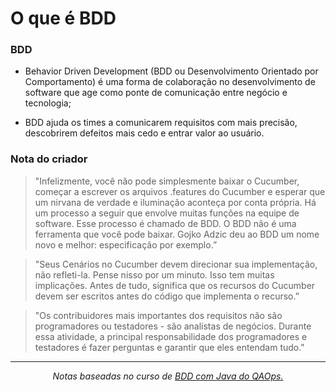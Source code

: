 # O que é BDD

### BDD

* Behavior Driven Development (BDD ou Desenvolvimento Orientado por Comportamento) é uma forma de colaboração no desenvolvimento de software que age como ponte de comunicação entre negócio e tecnologia;

* BDD ajuda os times a comunicarem requisitos com mais precisão, descobrirem defeitos mais cedo e entrar valor ao usuário.

### Nota do criador

<blockquote>"Infelizmente, você não pode simplesmente baixar o Cucumber, começar a escrever os arquivos .features do Cucumber e esperar que um nirvana de verdade e iluminação aconteça por conta própria.
Há um processo a seguir que envolve muitas funções na equipe de software. Esse processo é chamado de BDD.
O BDD não é uma ferramenta que você pode baixar. Gojko Adzic deu ao BDD um nome novo e melhor: especificação por exemplo.”</blockquote>

<blockquote>"Seus Cenários no Cucumber devem direcionar sua implementação, não refleti-la.
Pense nisso por um minuto. Isso tem muitas implicações. Antes de tudo, significa que os recursos do Cucumber devem ser escritos antes do código que implementa o recurso.”</blockquote>

<blockquote>"Os contribuidores mais importantes dos requisitos não são programadores ou testadores - são analistas de negócios.
Durante essa atividade, a principal responsabilidade dos programadores e testadores é fazer perguntas e garantir que eles entendam tudo."</blockquote>

_______________

<p align="center"><i>Notas baseadas no curso de <a href="https://www.youtube.com/playlist?list=PLhJTa4U57yUuoZLHqiXXR97sMfy_Ia_3Q">BDD com Java do QAOps.</i></p>